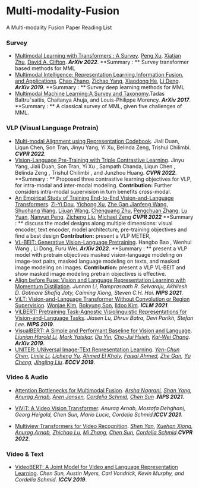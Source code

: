 # Multi-modality-Fusion
A Multi-modality Fusion Paper Reading List

### Survey

- [Multimodal Learning with Transformers : A Survey](https://arxiv.org/pdf/2206.06488.pdf).  [Peng Xu](https://arxiv.org/search/cs?searchtype=author&query=Xu%2C+P), [Xiatian Zhu](https://arxiv.org/search/cs?searchtype=author&query=Zhu%2C+X), [David A. Clifton](https://arxiv.org/search/cs?searchtype=author&query=Clifton%2C+D+A).  ***ArXiv 2022***. **Summary : ** Survey transformer based methods for MML
- [Multimodal Intelligence: Representation Learning,Information Fusion, and Applications](https://arxiv.org/pdf/1911.03977.pdf). [Chao Zhang](https://arxiv.org/search/cs?searchtype=author&query=Zhang%2C+C), [Zichao Yang](https://arxiv.org/search/cs?searchtype=author&query=Yang%2C+Z), [Xiaodong He](https://arxiv.org/search/cs?searchtype=author&query=He%2C+X), [Li Deng](https://arxiv.org/search/cs?searchtype=author&query=Deng%2C+L).  ***ArXiv 2019***.  **Summary : ** Survey deep learning methods for MML
- [Multimodal Machine Learning:A Survey and Taxonomy](https://arxiv.org/pdf/1705.09406.pdf).Tadas Baltruˇsaitis, Chaitanya Ahuja, and Louis-Philippe Morency. ***ArXiv 2017***. **Summary : ** A classical survey of MML, given five challenges of MML.



### VLP (Visual Language Pretrain)

* [Multi-modal Alignment using Representation Codebook](https://arxiv.org/pdf/2203.00048.pdf).  Jiali Duan, Liqun Chen, Son Tran, Jinyu Yang, Yi Xu, Belinda Zeng, Trishul Chilimbi. ***CVPR 2022***.
* [Vision-Language Pre-Training with Triple Contrastive Learning](https://arxiv.org/pdf/2202.10401.pdf). Jinyu Yang, Jiali Duan, Son Tran, Yi Xu , Sampath Chanda, Liqun Chen , Belinda Zeng , Trishul Chilimbi , and Junzhou Huang. ***CVPR 2022***. **Summary : ** Proposed three contrastive learning objectives for VLP,  for intra-modal and inter-modal  modeling.                 **Contribution:**  Further considers intra-modal supervision in turn benefits cross-modal.
* [An Empirical Study of Training End-to-End Vision-and-Language Transformers](https://arxiv.org/pdf/2111.02387.pdf). [Zi-Yi Dou](https://arxiv.org/search/cs?searchtype=author&query=Dou%2C+Z), [Yichong Xu](https://arxiv.org/search/cs?searchtype=author&query=Xu%2C+Y), [Zhe Gan](https://arxiv.org/search/cs?searchtype=author&query=Gan%2C+Z),[Jianfeng Wang](https://arxiv.org/search/cs?searchtype=author&query=Wang%2C+J), [Shuohang Wang](https://arxiv.org/search/cs?searchtype=author&query=Wang%2C+S), [Lijuan Wang](https://arxiv.org/search/cs?searchtype=author&query=Wang%2C+L), [Chenguang Zhu](https://arxiv.org/search/cs?searchtype=author&query=Zhu%2C+C), [Pengchuan Zhang](https://arxiv.org/search/cs?searchtype=author&query=Zhang%2C+P), [Lu Yuan](https://arxiv.org/search/cs?searchtype=author&query=Yuan%2C+L), [Nanyun Peng](https://arxiv.org/search/cs?searchtype=author&query=Peng%2C+N), [Zicheng Liu](https://arxiv.org/search/cs?searchtype=author&query=Liu%2C+Z), [Michael Zeng](https://arxiv.org/search/cs?searchtype=author&query=Zeng%2C+M) ***CVPR 2022***   **Summary : ** discuss the model designs along multiple dimensions: visual encoder, text encoder, model architecture, pre-training objectives and find a best design       **Contribution:**   present a VLP METER, 
* [VL-BEIT: Generative Vision-Language Pretraining](https://arxiv.org/pdf/2206.01127.pdf).  Hangbo Bao , Wenhui Wang , Li Dong, Furu Wei. ***ArXiv 2022***.  **Summary : ** present a VLP model with pretrain  objectives masked vision-language modeling on image-text pairs, masked language modeling on texts, and masked image modeling on images.      **Contribution:**   present a VLP VL-BEIT  and show masked image modeling pretrain  objectives is effective.
* [Align before Fuse: Vision and Language Representation Learning with Momentum Distillation](https://arxiv.org/pdf/2107.07651.pdf). *Junnan Li, Ramprasaath R. Selvaraju, Akhilesh D. Gotmare Shafiq Joty, Caiming Xiong, Steven C.H. Hoi*. ***NIPS 2021***. 
* [ViLT: Vision-and-Language Transformer Without Convolution or Region Supervision](https://arxiv.org/pdf/2102.03334.pdf). [Wonjae Kim](https://arxiv.org/search/stat?searchtype=author&query=Kim%2C+W), [Bokyung Son](https://arxiv.org/search/stat?searchtype=author&query=Son%2C+B), [Ildoo Kim](https://arxiv.org/search/stat?searchtype=author&query=Kim%2C+I). ***ICLM 2021***.
* [ViLBERT: Pretraining Task-Agnostic Visiolinguistic Representations for Vision-and-Language Tasks](https://arxiv.org/pdf/1908.02265.pdf). *Jiasen Lu, Dhruv Batra, Devi Parikh, Stefan Lee*. ***NIPS 2019***.
* [VisualBERT: A Simple and Performant Baseline for Vision and Language](https://arxiv.org/pdf/1908.03557.pdf). *[Liunian Harold Li](https://arxiv.org/search/cs?searchtype=author&query=Li%2C+L+H), [Mark Yatskar](https://arxiv.org/search/cs?searchtype=author&query=Yatskar%2C+M), [Da Yin](https://arxiv.org/search/cs?searchtype=author&query=Yin%2C+D), [Cho-Jui Hsieh](https://arxiv.org/search/cs?searchtype=author&query=Hsieh%2C+C), [Kai-Wei Chang](https://arxiv.org/search/cs?searchtype=author&query=Chang%2C+K)*. ***ArXiv  2019***.
* [UNITER: UNiversal Image-TExt Representation Learning](https://arxiv.org/pdf/1909.11740.pdf). *[Yen-Chun Chen](https://arxiv.org/search/cs?searchtype=author&query=Chen%2C+Y), [Linjie Li](https://arxiv.org/search/cs?searchtype=author&query=Li%2C+L), [Licheng Yu](https://arxiv.org/search/cs?searchtype=author&query=Yu%2C+L), [Ahmed El Kholy](https://arxiv.org/search/cs?searchtype=author&query=Kholy%2C+A+E), [Faisal Ahmed](https://arxiv.org/search/cs?searchtype=author&query=Ahmed%2C+F), [Zhe Gan](https://arxiv.org/search/cs?searchtype=author&query=Gan%2C+Z), [Yu Cheng](https://arxiv.org/search/cs?searchtype=author&query=Cheng%2C+Y), [Jingjing Liu](https://arxiv.org/search/cs?searchtype=author&query=Liu%2C+J)*. ***ECCV  2019***.



### Video & Audio

* [Attention Bottlenecks for Multimodal Fusion](https://arxiv.org/pdf/2107.00135.pdf). *[Arsha Nagrani](https://arxiv.org/search/cs?searchtype=author&query=Nagrani%2C+A), [Shan Yang](https://arxiv.org/search/cs?searchtype=author&query=Yang%2C+S), [Anurag Arnab](https://arxiv.org/search/cs?searchtype=author&query=Arnab%2C+A), [Aren Jansen](https://arxiv.org/search/cs?searchtype=author&query=Jansen%2C+A), [Cordelia Schmid](https://arxiv.org/search/cs?searchtype=author&query=Schmid%2C+C), [Chen Sun](https://arxiv.org/search/cs?searchtype=author&query=Sun%2C+C)* .***NIPS 2021***.

* [ViViT: A Video Vision Transformer](https://arxiv.org/pdf/2103.15691.pdf). *Anurag Arnab, Mostafa Dehghani, Georg Heigold, Chen Sun, Mario Lucic, Cordelia Schmid*.***ICCV 2021***.
* [ Multiview Transformers for Video Recognition](https://arxiv.org/pdf/2201.04288.pdf). *[Shen Yan](https://arxiv.org/search/cs?searchtype=author&query=Yan%2C+S), [Xuehan Xiong](https://arxiv.org/search/cs?searchtype=author&query=Xiong%2C+X), [Anurag Arnab](https://arxiv.org/search/cs?searchtype=author&query=Arnab%2C+A), [Zhichao Lu](https://arxiv.org/search/cs?searchtype=author&query=Lu%2C+Z), [Mi Zhang](https://arxiv.org/search/cs?searchtype=author&query=Zhang%2C+M), [Chen Sun](https://arxiv.org/search/cs?searchtype=author&query=Sun%2C+C), [Cordelia Schmid](https://arxiv.org/search/cs?searchtype=author&query=Schmid%2C+C)*.***CVPR 2022***.



### Video & Text

* [ VideoBERT: A Joint Model for Video and Language Representation Learning](https://arxiv.org/pdf/1904.01766.pdf). *Chen Sun, Austin Myers, Carl Vondrick, Kevin Murphy, and Cordelia Schmid*. ***ICCV 2019***.
